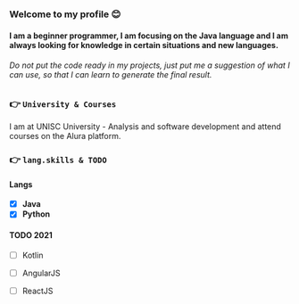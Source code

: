 ### Welcome to my profile 😊
#### I am a beginner programmer, I am focusing on the Java language and I am always looking for knowledge in certain situations and new languages.

###### Do not put the code ready in my projects, just put me a suggestion of what I can use, so that I can learn to generate the final result.

### 👉 `University & Courses`
I am at UNISC University - Analysis and software development and attend courses on the Alura platform.

### 👉 `lang.skills & TODO`

#### Langs
  - [x] **Java**
  - [x] **Python**

#### TODO 2021
  - [ ] Kotlin
  - [ ] AngularJS
  - [ ] ReactJS


